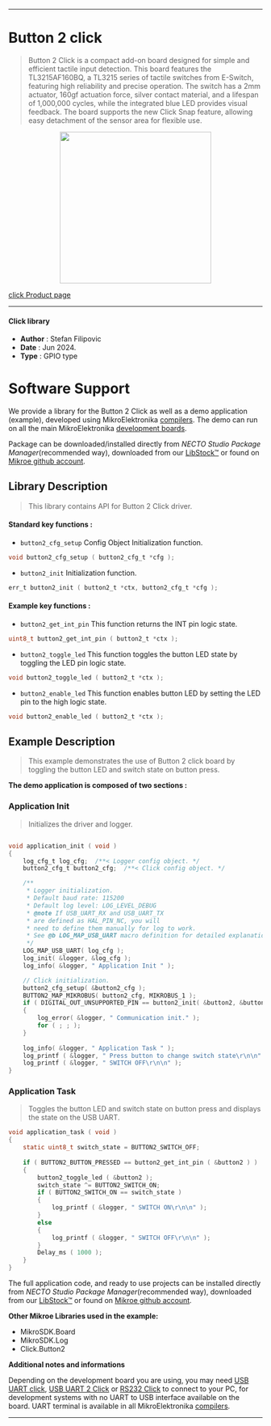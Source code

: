 
---
# Button 2 click

> Button 2 Click is a compact add-on board designed for simple and efficient tactile input detection. This board features the TL3215AF160BQ, a TL3215 series of tactile switches from E-Switch, featuring high reliability and precise operation. The switch has a 2mm actuator, 160gf actuation force, silver contact material, and a lifespan of 1,000,000 cycles, while the integrated blue LED provides visual feedback. The board supports the new Click Snap feature, allowing easy detachment of the sensor area for flexible use.

<p align="center">
  <img src="https://download.mikroe.com/images/click_for_ide/button2_click.png" height=300px>
</p>

[click Product page](https://www.mikroe.com/button-2-click)

---


#### Click library

- **Author**        : Stefan Filipovic
- **Date**          : Jun 2024.
- **Type**          : GPIO type


# Software Support

We provide a library for the Button 2 Click
as well as a demo application (example), developed using MikroElektronika
[compilers](https://www.mikroe.com/necto-studio).
The demo can run on all the main MikroElektronika [development boards](https://www.mikroe.com/development-boards).

Package can be downloaded/installed directly from *NECTO Studio Package Manager*(recommended way), downloaded from our [LibStock&trade;](https://libstock.mikroe.com) or found on [Mikroe github account](https://github.com/MikroElektronika/mikrosdk_click_v2/tree/master/clicks).

## Library Description

> This library contains API for Button 2 Click driver.

#### Standard key functions :

- `button2_cfg_setup` Config Object Initialization function.
```c
void button2_cfg_setup ( button2_cfg_t *cfg );
```

- `button2_init` Initialization function.
```c
err_t button2_init ( button2_t *ctx, button2_cfg_t *cfg );
```

#### Example key functions :

- `button2_get_int_pin` This function returns the INT pin logic state.
```c
uint8_t button2_get_int_pin ( button2_t *ctx );
```

- `button2_toggle_led` This function toggles the button LED state by toggling the LED pin logic state.
```c
void button2_toggle_led ( button2_t *ctx );
```

- `button2_enable_led` This function enables button LED by setting the LED pin to the high logic state.
```c
void button2_enable_led ( button2_t *ctx );
```

## Example Description

> This example demonstrates the use of Button 2 click board by toggling the button LED and switch state on button press.

**The demo application is composed of two sections :**

### Application Init

> Initializes the driver and logger.

```c

void application_init ( void )
{
    log_cfg_t log_cfg;  /**< Logger config object. */
    button2_cfg_t button2_cfg;  /**< Click config object. */

    /** 
     * Logger initialization.
     * Default baud rate: 115200
     * Default log level: LOG_LEVEL_DEBUG
     * @note If USB_UART_RX and USB_UART_TX 
     * are defined as HAL_PIN_NC, you will 
     * need to define them manually for log to work. 
     * See @b LOG_MAP_USB_UART macro definition for detailed explanation.
     */
    LOG_MAP_USB_UART( log_cfg );
    log_init( &logger, &log_cfg );
    log_info( &logger, " Application Init " );

    // Click initialization.
    button2_cfg_setup( &button2_cfg );
    BUTTON2_MAP_MIKROBUS( button2_cfg, MIKROBUS_1 );
    if ( DIGITAL_OUT_UNSUPPORTED_PIN == button2_init( &button2, &button2_cfg ) ) 
    {
        log_error( &logger, " Communication init." );
        for ( ; ; );
    }
    
    log_info( &logger, " Application Task " );
    log_printf ( &logger, " Press button to change switch state\r\n\n" );
    log_printf ( &logger, " SWITCH OFF\r\n\n" );
}

```

### Application Task

> Toggles the button LED and switch state on button press and displays the state on the USB UART.

```c
void application_task ( void )
{
    static uint8_t switch_state = BUTTON2_SWITCH_OFF;
    
    if ( BUTTON2_BUTTON_PRESSED == button2_get_int_pin ( &button2 ) )
    {
        button2_toggle_led ( &button2 );
        switch_state ^= BUTTON2_SWITCH_ON;
        if ( BUTTON2_SWITCH_ON == switch_state )
        {
            log_printf ( &logger, " SWITCH ON\r\n\n" );
        }
        else
        {
            log_printf ( &logger, " SWITCH OFF\r\n\n" );
        }
        Delay_ms ( 1000 );
    }
}
```

The full application code, and ready to use projects can be installed directly from *NECTO Studio Package Manager*(recommended way), downloaded from our [LibStock&trade;](https://libstock.mikroe.com) or found on [Mikroe github account](https://github.com/MikroElektronika/mikrosdk_click_v2/tree/master/clicks).

**Other Mikroe Libraries used in the example:**

- MikroSDK.Board
- MikroSDK.Log
- Click.Button2

**Additional notes and informations**

Depending on the development board you are using, you may need
[USB UART click](https://www.mikroe.com/usb-uart-click),
[USB UART 2 Click](https://www.mikroe.com/usb-uart-2-click) or
[RS232 Click](https://www.mikroe.com/rs232-click) to connect to your PC, for
development systems with no UART to USB interface available on the board. UART
terminal is available in all MikroElektronika
[compilers](https://shop.mikroe.com/compilers).

---
